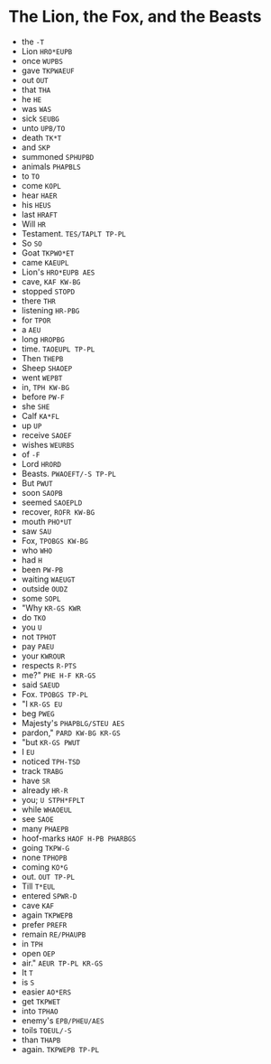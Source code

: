 # The Lion, the Fox, and the Beasts

* the `-T`
* Lion `HRO*EUPB`
* once `WUPBS`
* gave `TKPWAEUF`
* out `OUT`
* that `THA`
* he `HE`
* was `WAS`
* sick `SEUBG`
* unto `UPB/TO`
* death `TK*T`
* and `SKP`
* summoned `SPHUPBD`
* animals `PHAPBLS`
* to `TO`
* come `KOPL`
* hear `HAER`
* his `HEUS`
* last `HRAFT`
* Will `HR`
* Testament. `TES/TAPLT TP-PL`
* So `SO`
* Goat `TKPWO*ET`
* came `KAEUPL`
* Lion's `HRO*EUPB AES`
* cave, `KAF KW-BG`
* stopped `STOPD`
* there `THR`
* listening `HR-PBG`
* for `TPOR`
* a `AEU`
* long `HROPBG`
* time. `TAOEUPL TP-PL`
* Then `THEPB`
* Sheep `SHAOEP`
* went `WEPBT`
* in, `TPH KW-BG`
* before `PW-F`
* she `SHE`
* Calf `KA*FL`
* up `UP`
* receive `SAOEF`
* wishes `WEURBS`
* of `-F`
* Lord `HRORD`
* Beasts. `PWAOEFT/-S TP-PL`
* But `PWUT`
* soon `SAOPB`
* seemed `SAOEPLD`
* recover, `ROFR KW-BG`
* mouth `PHO*UT`
* saw `SAU`
* Fox, `TPOBGS KW-BG`
* who `WHO`
* had `H`
* been `PW-PB`
* waiting `WAEUGT`
* outside `OUDZ`
* some `SOPL`
* "Why `KR-GS KWR`
* do `TKO`
* you `U`
* not `TPHOT`
* pay `PAEU`
* your `KWROUR`
* respects `R-PTS`
* me?" `PHE H-F KR-GS`
* said `SAEUD`
* Fox. `TPOBGS TP-PL`
* "I `KR-GS EU`
* beg `PWEG`
* Majesty's `PHAPBLG/STEU AES`
* pardon," `PARD KW-BG KR-GS`
* "but `KR-GS PWUT`
* I `EU`
* noticed `TPH-TSD`
* track `TRABG`
* have `SR`
* already `HR-R`
* you; `U STPH*FPLT`
* while `WHAOEUL`
* see `SAOE`
* many `PHAEPB`
* hoof-marks `HAOF H-PB PHARBGS`
* going `TKPW-G`
* none `TPHOPB`
* coming `KO*G`
* out. `OUT TP-PL`
* Till `T*EUL`
* entered `SPWR-D`
* cave `KAF`
* again `TKPWEPB`
* prefer `PREFR`
* remain `RE/PHAUPB`
* in `TPH`
* open `OEP`
* air." `AEUR TP-PL KR-GS`
* It `T`
* is `S`
* easier `AO*ERS`
* get `TKPWET`
* into `TPHAO`
* enemy's `EPB/PHEU/AES`
* toils `TOEUL/-S`
* than `THAPB`
* again. `TKPWEPB TP-PL`
